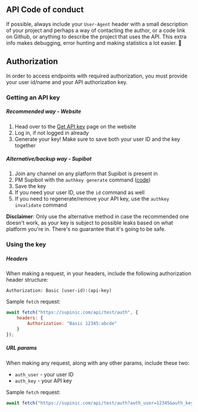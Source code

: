 ## API Code of conduct

If possible, always include your `User-Agent` header with a small description of your project and perhaps a way of contacting the author,
or a code link on Github, or anything to describe the project that uses the API.
This extra info makes debugging, error hunting and making statistics a lot easier. 🙂

## Authorization

In order to access endpoints with required authorization, you must provide your user id/name and your API authorization key.

### Getting an API key

##### Recommended way - Website
1) Head over to the [Get API key](https://supinic.com/user/auth-key) page on the website
2) Log in, if not logged in already
3) Generate your key! Make sure to save both your user ID and the key together

##### Alternative/backup way - Supibot
1) Join any channel on any platform that Supibot is present in
2) PM Supibot with the `authkey generate` command ([code](https://supinic.com/bot/command/153/code))
3) Save the key
4) If you need your user ID, use the `id` command as well
5) If you need to regenerate/remove your API key, use the `authkey invalidate` command

**Disclaimer**: Only use the alternative method in case the recommended one doesn't work, as your key is subject to possible
leaks based on what platform you're in. There's no guarantee that it's going to be safe.

### Using the key

##### Headers
When making a request, in your headers, include the following authorization header structure:

`Authorization: Basic (user-id):(api-key)`

Sample `fetch` request:
```js
await fetch("https://supinic.com/api/test/auth", {
    headers: {
        Authorization: "Basic 12345:abcde"
    }
});
```

##### URL params
When making any request, along with any other params, include these two:
- `auth_user` - your user ID
- `auth_key` - your API key

Sample `fetch` request:
```js
await fetch("https://supinic.com/api/test/auth?auth_user=12345&auth_key=abcde");
```